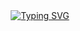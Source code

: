 

<div align="center">
    <a href="https://git.io/typing-svg">
        <img src="https://readme-typing-svg.herokuapp.com?font=Roboto&pause=1000&width=1000&lines=Hola+Amigo+%3A%29" alt="Typing SVG">
    </a>
</div>
